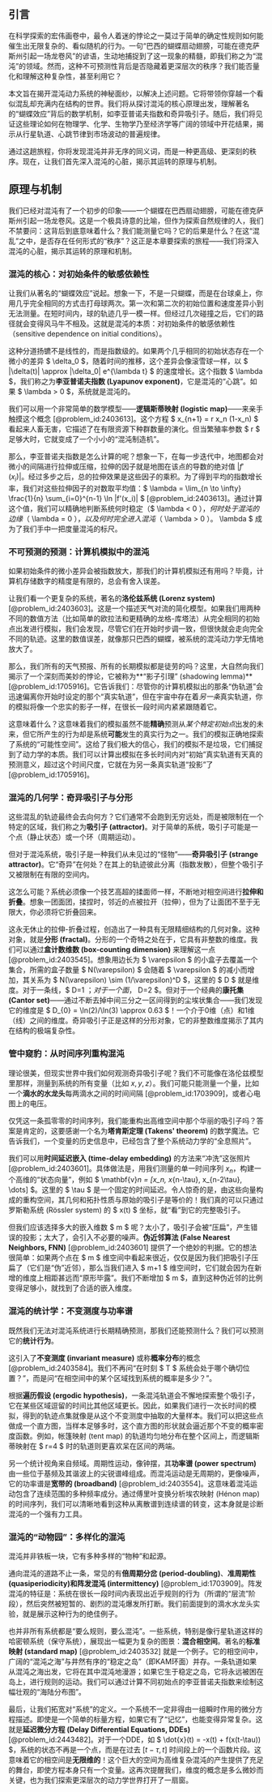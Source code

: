 ## 引言
在科学探索的宏伟画卷中，最令人着迷的悖论之一莫过于简单的确定性规则如何能催生出无限复杂的、看似随机的行为。一句“巴西的蝴蝶扇动翅膀，可能在德克萨斯州引起一场龙卷风”的谚语，生动地捕捉到了这一现象的精髓，即我们称之为“混沌”的领域。然而，这种不可预测性背后是否隐藏着更深层次的秩序？我们能否量化和理解这种复杂性，甚至利用它？

本文旨在揭开混沌动力系统的神秘面纱，以解决上述问题。它将带领你穿越一个看似混乱却充满内在结构的世界。我们将从探讨混沌的核心原理出发，理解著名的“蝴蝶效应”背后的数学机制，如李亚普诺夫指数和奇异吸引子。随后，我们将见证这些理论如何在物理学、化学、生物学乃至经济学等广阔的领域中开花结果，揭示从行星轨道、心跳节律到市场波动的普遍规律。

通过这趟旅程，你将发现混沌并非无序的同义词，而是一种更高级、更深刻的秩序。现在，让我们首先深入混沌的心脏，揭示其运转的原理与机制。

## 原理与机制

我们已经对混沌有了一个初步的印象——一个蝴蝶在巴西扇动翅膀，可能在德克萨斯州引起一场龙卷风。这是一个极具诗意的比喻，但作为探索自然规律的人，我们不禁要问：这背后到底意味着什么？我们能测量它吗？它的后果是什么？在这“混乱”之中，是否存在任何形式的“秩序”？这正是本章要探索的旅程——我们将深入混沌的心脏，揭示其运转的原理和机制。

### 混沌的核心：对初始条件的敏感依赖性

让我们从著名的“蝴蝶效应”说起。想象一下，不是一只蝴蝶，而是在台球桌上，你用几乎完全相同的方式击打母球两次。第一次和第二次的初始位置和速度差异小到无法测量。在短时间内，球的轨迹几乎一模一样。但经过几次碰撞之后，它们的路径就会变得风马牛不相及。这就是混沌的本质：对初始条件的敏感依赖性（sensitive dependence on initial conditions）。

这种分道扬镳不是线性的，而是指数级的。如果两个几乎相同的初始状态存在一个微小的差异 $ \delta_0 $，随着时间的推移，这个差异会像滚雪球一样，以 $ |\delta(t)| \approx |\delta_0| e^{\lambda t} $ 的速度增长。这个指数 $ \lambda $，我们称之为**李亚普诺夫指数 (Lyapunov exponent)**，它是混沌的“心跳”。如果 $ \lambda > 0 $，系统就是混沌的。

我们可以用一个非常简单的数学模型——**逻辑斯蒂映射 (logistic map)**——来亲手触摸这个概念 [@problem_id:2403613]。这个方程 $ x_{n+1} = r x_n (1-x_n) $ 看起来人畜无害，它描述了在有限资源下种群数量的演化。但当繁殖率参数 $ r $ 足够大时，它就变成了一个小小的“混沌制造机”。

那么，李亚普诺夫指数是怎么计算的呢？想象一下，在每一步迭代中，地图都会对微小的间隔进行拉伸或压缩，拉伸的因子就是地图在该点的导数的绝对值 $|f'(x_i)|$。经过多步之后，总的拉伸效果是这些因子的乘积。为了得到平均的指数增长率，我们对这些拉伸因子的对数取平均值：$ \lambda = \lim_{n \to \infty} \frac{1}{n} \sum_{i=0}^{n-1} \ln |f'(x_i)| $ [@problem_id:2403613]。通过计算这个值，我们可以精确地判断系统何时稳定（$ \lambda < 0 $），何时处于混沌的边缘（$ \lambda = 0 $），以及何时完全进入混沌（$ \lambda > 0 $）。$ \lambda $ 成为了我们手中一把度量混沌的标尺。

### 不可预测的预测：计算机模拟中的混沌

如果初始条件的微小差异会被指数放大，那我们的计算机模拟还有用吗？毕竟，计算机存储数字的精度是有限的，总会有舍入误差。

让我们看一个更复杂的系统，著名的**洛伦兹系统 (Lorenz system)** [@problem_id:2403603]。这是一个描述天气对流的简化模型。如果我们用两种不同的数值方法（比如简单的欧拉法和更精确的龙格-库塔法）从完全相同的初始点出发进行模拟，我们会发现，尽管它们在开始时步调一致，但很快就会走向完全不同的轨迹。这里的数值误差，就像那只巴西的蝴蝶，被系统的混沌动力学无情地放大了。

那么，我们所有的天气预报、所有的长期模拟都是徒劳的吗？这里，大自然向我们揭示了一个深刻而美妙的悖论，它被称为**“影子引理” (shadowing lemma)** [@problem_id:1705916]。它告诉我们：尽管你的计算机模拟出的那条“伪轨道”会迅速偏离你开始时设定的那个“真实轨道”，但在宇宙中存在着*另一条*真实轨道，你的模拟将像一个忠实的影子一样，在很长一段时间内紧紧跟随着它。

这意味着什么？这意味着我们的模拟虽然不能**精确**预测从*某个特定初始点*出发的未来，但它所产生的行为却是系统**可能**发生的真实行为之一。我们的模拟正确地探索了系统的“可能性空间”。这给了我们极大的信心，我们的模拟不是垃圾，它们捕捉到了动力学的本质。我们可以计算出模拟在多长时间内对“初始”真实轨道有天真的预测意义，超过这个时间尺度，它就在为另一条真实轨道“投影”了 [@problem_id:1705916]。

### 混沌的几何学：奇异吸引子与分形

这些混乱的轨迹最终会去向何方？它们通常不会跑到无穷远处，而是被限制在一个特定的区域，我们称之为**吸引子 (attractor)**。对于简单的系统，吸引子可能是一个点（静止状态）或一个环（周期运动）。

但对于混沌系统，吸引子是一种我们从未见过的“怪物”——**奇异吸引子 (strange attractor)**。它“奇异”在何处？在其上的轨迹彼此分离（指数发散），但整个吸引子又被限制在有限的空间内。

这怎么可能？系统必须像一个技艺高超的揉面师一样，不断地对相空间进行**拉伸和折叠**。想象一团面团，揉捏时，邻近的点被拉开（拉伸），但为了让面团不至于无限大，你必须将它折叠回来。

这永无休止的拉伸-折叠过程，创造出了一种具有无限精细结构的几何对象。这种对象，就是**分形 (fractal)**。分形的一个奇特之处在于，它具有非整数的维度。我们可以通过**盒计数维数 (box-counting dimension)** 来理解这一点 [@problem_id:2403545]。想象用边长为 $ \varepsilon $ 的小盒子去覆盖一个集合，所需的盒子数量 $ N(\varepsilon) $ 会随着 $ \varepsilon $ 的减小而增加，其关系为 $ N(\varepsilon) \sim (1/\varepsilon)^D $，这里的 $ D $ 就是维度。对于一条线，$ D=1 $；对于一个面，$ D=2 $。但对于一个经典的**康托集 (Cantor set)**——通过不断去掉中间三分之一区间得到的尘埃状集合——我们发现它的维度是 $ D_{0} = \ln(2)/\ln(3) \approx 0.63 $！一个介于0维（点）和1维（线）之间的维度。奇异吸引子正是这样的分形对象，它的非整数维度揭示了其内在结构的极端复杂性。

### 管中窥豹：从时间序列重构混沌

理论很美，但现实世界中我们如何观测奇异吸引子呢？我们不可能像在洛伦兹模型里那样，测量到系统的所有变量（比如 $x, y, z$）。我们可能只能测量一个量，比如一个**滴水的水龙头**每两滴水之间的时间间隔 [@problem_id:1703909]，或者心电图上的电压。

仅凭这一条孤零零的时间序列，我们能重构出高维空间中那个华丽的吸引子吗？答案是肯定的，这要感谢一个名为**塔肯斯定理 (Takens' theorem)** 的数学魔法。它告诉我们，一个变量的历史信息中，已经包含了整个系统动力学的“全息照片”。

我们可以用**时间延迟嵌入 (time-delay embedding)** 的方法来“冲洗”这张照片 [@problem_id:2403601]。具体做法是，用我们测量的单一时间序列 $x_n$，构建一个高维的“状态向量”，例如 $ \mathbf{v}_n = [x_n, x_{n-\tau}, x_{n-2\tau}, \dots] $。这里的 $ \tau $ 是一个固定的时间延迟。令人惊奇的是，由这些向量构成的重构空间，其几何和拓扑性质与原始的吸引子是等价的！我们真的可以只通过罗斯勒系统 (Rössler system) 的 $ x(t) $ 坐标，就“看”到它的完整吸引子。

但我们应该选择多大的嵌入维数 $ m $ 呢？太小了，吸引子会被“压扁”，产生错误的投影；太大了，会引入不必要的噪声。**伪近邻算法 (False Nearest Neighbors, FNN)** [@problem_id:2403601] 提供了一个绝妙的判据。它的想法很简单：如果两个点在 $ m $ 维空间中看起来很近，仅仅是因为我们把吸引子压扁了（它们是“伪”近邻），那么当我们进入 $ m+1 $ 维空间时，它们就会因为在新增的维度上相距甚远而“原形毕露”。我们不断增加 $ m $，直到这种伪近邻的比例变得足够小，就找到了合适的嵌入维度。

### 混沌的统计学：不变测度与功率谱

既然我们无法对混沌系统进行长期精确预测，那我们还能预测什么？我们可以预测它的**统计行为**。

这引入了**不变测度 (invariant measure)** 或称**概率分布**的概念 [@problem_id:2403584]。我们不再问“在时刻 $ T $ 系统会处于哪个确切位置？”，而是问“在相空间中的某个区域找到系统的概率是多少？”。

根据**遍历假设 (ergodic hypothesis)**，一条混沌轨道会不懈地探索整个吸引子，它在某些区域逗留的时间比其他区域更长。因此，如果我们进行一次长时间的模拟，得到的轨迹点集就像是从这个不变测度中抽取的大量样本。我们可以把这些点做成一个直方图，当样本足够多时，这个直方图的形状就会逼近那个不变的概率密度函数。例如，帐篷映射 (tent map) 的轨道均匀地分布在整个区间上，而逻辑斯蒂映射在 $ r=4 $ 时的轨道则更喜欢呆在区间的两端。

另一个统计视角来自频域。周期性运动，像钟摆，其**功率谱 (power spectrum)** 由一些位于基频及其谐波上的尖锐谱峰组成。而混沌运动是无周期的，更像噪声，它的功率谱是**宽带的 (broadband)** [@problem_id:2403554]。这意味着混沌运动包含了连续范围的多种频率成分。通过傅里叶变换分析埃农映射 (Hénon map) 的时间序列，我们可以清晰地看到这种从离散谱到连续谱的转变，这本身就是诊断混沌的一个强有力工具。

### 混沌的“动物园”：多样化的混沌

混沌并非铁板一块，它有多种多样的“物种”和起源。

通向混沌的道路不止一条，常见的有**倍周期分岔 (period-doubling)**、**准周期性 (quasiperiodicity)**和**阵发混沌 (intermittency)** [@problem_id:1703909]。阵发混沌的特征是：系统在很长一段时间内表现出近乎规则的行为（所谓的“层流”阶段），然后突然被短暂的、剧烈的混沌爆发所打断。我们前面提到的滴水水龙头实验，就是展示这种行为的绝佳例子。

也并非所有系统都是“要么规则，要么混沌”。一些系统，特别是像行星轨道这样的哈密顿系统（保守系统），展现出一幅更为复杂的图景：**混合相空间**。著名的**标准映射 (standard map)** [@problem_id:2403532] 就是一个例子。它的相空间中，广阔的“混沌之海”与井然有序的“稳定之岛”（即KAM环面）并存。一条轨道如果从混沌之海出发，它将在其中混沌地漫游；如果它生于稳定之岛，它将永远被困在岛上，进行规则的运动。我们可以通过计算不同初始点的李亚普诺夫指数来绘制这幅壮观的“海陆分布图”。

最后，让我们拓宽对“系统”的定义。一个系统不一定非得由一组瞬时作用的微分方程描述。即使是一个简单的标量方程，如果它有了“记忆”，也能变得异常复杂。这就是**延迟微分方程 (Delay Differential Equations, DDEs)** [@problem_id:2443482]。对于一个DDE，如 $ \dot{x}(t) = -x(t) + f(x(t-\tau)) $，系统的状态不再是一个点，而是在过去 $[t-\tau, t]$ 时间段上的一个函数片段。这意味着它的相空间是**无限维的**！这个巨大的空间为高维复杂混沌的产生提供了充足的舞台，即使方程本身只有一个变量。这再次提醒我们，维度的概念是多么微妙而关键，也为我们探索更深层次的动力学世界打开了一扇窗。